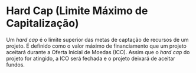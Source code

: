 # Hard Cap (Limite Máximo de Capitalização)  

Um _hard cap_ é o limite superior das metas de captação de recursos de um projeto. É definido como o valor máximo de financiamento que um projeto aceitará durante a Oferta Inicial de Moedas (ICO). Assim que o _hard cap_ do projeto for atingido, a ICO será fechada e o projeto deixará de aceitar fundos.